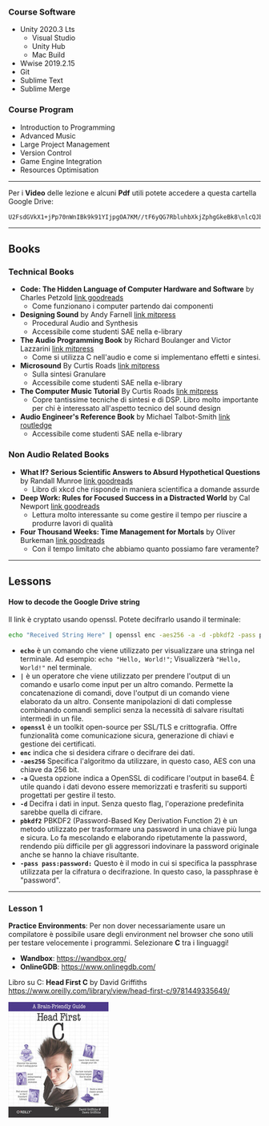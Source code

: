 ### Course Software
- Unity 2020.3 Lts
    - Visual Studio
    - Unity Hub
    - Mac Build
- Wwise 2019.2.15
- Git
- Sublime Text
- Sublime Merge

### Course Program
- Introduction to Programming
- Advanced Music
- Large Project Management
- Version Control
- Game Engine Integration
- Resources Optimisation

- - -

Per i **Video** delle lezione e alcuni **Pdf** utili potete accedere a questa cartella Google Drive:
```
U2FsdGVkX1+jPp70nWnIBk9k91YIjpgOA7KM//tF6yQG7RbluhbXkjZphgGkeBk8\nlcQJbXI88A2OfbdjO7oqb89JwtBcpNuvmBdnPVW4iLuCCPS9T+kuDgQYDWScFRA9
```
---

## Books
### Technical Books
- **Code: The Hidden Language of Computer Hardware and Software** by Charles Petzold [link goodreads](https://www.goodreads.com/book/show/44882.Code)
    - Come funzionano i computer partendo dai componenti
- **Designing Sound** by Andy Farnell [link mitpress](https://mitpress.mit.edu/books/designing-sound)
    - Procedural Audio and Synthesis
    - Accessibile come studenti SAE nella e-library
- **The Audio Programming Book** by Richard Boulanger and Victor Lazzarini [link mitpress](https://mitpress.mit.edu/books/audio-programming-book)
    - Come si utilizza C nell'audio e come si implementano effetti e sintesi.
- **Microsound** By Curtis Roads [link mitpress](https://mitpress.mit.edu/books/microsound)
    - Sulla sintesi Granulare
    - Accessibile come studenti SAE nella e-library
- **The Computer Music Tutorial** By Curtis Roads [link mitpress](https://mitpress.mit.edu/books/computer-music-tutorial)
    - Copre tantissime tecniche di sintesi e di DSP. Libro molto importante per chi è interessato all'aspetto tecnico del sound design
- **Audio Engineer's Reference Book** by Michael Talbot-Smith [link routledge](https://www.routledge.com/Audio-Engineers-Reference-Book/Talbot-Smith/p/book/9780240516851)
    - Accessibile come studenti SAE nella e-library

### Non Audio Related Books
- **What If? Serious Scientific Answers to Absurd Hypothetical Questions** by Randall Munroe
[link goodreads](https://www.goodreads.com/book/show/21413662-what-if-serious-scientific-answers-to-absurd-hypothetical-questions)
    - Libro di xkcd che risponde in maniera scientifica a domande assurde
- **Deep Work: Rules for Focused Success in a Distracted World** by Cal Newport [link goodreads](https://www.goodreads.com/book/show/25744928-deep-work?ac=1&from_search=true&qid=3YjAFmWm5O&rank=1)
    - Lettura molto interessante su come gestire il tempo per riuscire a produrre lavori di qualità
- **Four Thousand Weeks: Time Management for Mortals** by Oliver Burkeman [link goodreads](https://www.goodreads.com/book/show/54785515-four-thousand-weeks)
    - Con il tempo limitato che abbiamo quanto possiamo fare veramente?

---

## Lessons
#### How to decode the Google Drive string
Il link è cryptato usando openssl. Potete decifrarlo usando il terminale:

```bash
echo "Received String Here" | openssl enc -aes256 -a -d -pbkdf2 -pass pass:password
```

- **`echo`** è un comando che viene utilizzato per visualizzare una stringa nel terminale. Ad esempio: `echo "Hello, World!"`; Visualizzerà `"Hello, World!"` nel terminale.
- **`|`** è un operatore che viene utilizzato per prendere l'output di un comando e usarlo come input per un altro comando. Permette la concatenazione di comandi, dove l'output di un comando viene elaborato da un altro. Consente manipolazioni di dati complesse combinando comandi semplici senza la necessità di salvare risultati intermedi in un file.
- **`openssl`** è un toolkit open-source per SSL/TLS e crittografia. Offre funzionalità come comunicazione sicura, generazione di chiavi e gestione dei certificati.
- **`enc`** indica che si desidera cifrare o decifrare dei dati.
- **`-aes256`** Specifica l'algoritmo da utilizzare, in questo caso, AES con una chiave da 256 bit.
- **`-a`** Questa opzione indica a OpenSSL di codificare l'output in base64. È utile quando i dati devono essere memorizzati e trasferiti su supporti progettati per gestire il testo.
- **`-d`** Decifra i dati in input. Senza questo flag, l'operazione predefinita sarebbe quella di cifrare.
- **`pbkdf2`** PBKDF2 (Password-Based Key Derivation Function 2) è un metodo utilizzato per trasformare una password in una chiave più lunga e sicura. Lo fa mescolando e elaborando ripetutamente la password, rendendo più difficile per gli aggressori indovinare la password originale anche se hanno la chiave risultante.
- **`-pass pass:password:`** Questo è il modo in cui si specifica la passphrase utilizzata per la cifratura o decifrazione. In questo caso, la passphrase è "password".

- - -

### Lesson 1

**Practice Environments**: Per non dover necessariamente usare un compilatore è possibile usare degli environment nel browser che sono utili per testare velocemente i programmi. Selezionare **C** tra i linguaggi!
- **Wandbox**: https://wandbox.org/
- **OnlineGDB**: https://www.onlinegdb.com/

Libro su C: **Head First C** by David Griffiths
https://www.oreilly.com/library/view/head-first-c/9781449335649/

![CBook](assets/img/HeadFirstC.jpeg)